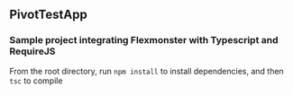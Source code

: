 ## PivotTestApp

### Sample project integrating Flexmonster with Typescript and RequireJS


From the root directory, run `npm install` to install dependencies, and then `tsc` to compile
